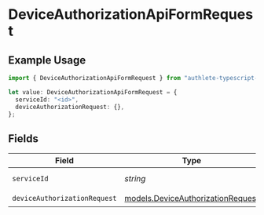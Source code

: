 # DeviceAuthorizationApiFormRequest

## Example Usage

```typescript
import { DeviceAuthorizationApiFormRequest } from "authlete-typescript-sdk/models/operations";

let value: DeviceAuthorizationApiFormRequest = {
  serviceId: "<id>",
  deviceAuthorizationRequest: {},
};
```

## Fields

| Field                                                                           | Type                                                                            | Required                                                                        | Description                                                                     |
| ------------------------------------------------------------------------------- | ------------------------------------------------------------------------------- | ------------------------------------------------------------------------------- | ------------------------------------------------------------------------------- |
| `serviceId`                                                                     | *string*                                                                        | :heavy_check_mark:                                                              | A service ID.                                                                   |
| `deviceAuthorizationRequest`                                                    | [models.DeviceAuthorizationRequest](../../models/deviceauthorizationrequest.md) | :heavy_check_mark:                                                              | N/A                                                                             |